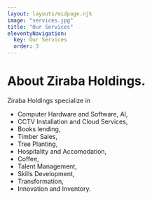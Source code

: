 ```yaml
---
layout: layouts/midpage.njk
image: "services.jpg"
title: "Our Services"
eleventyNavigation:
  key: Our Services
  order: 3
---
```


# About Ziraba Holdings.

Ziraba Holdings specialize in

- Computer Hardware and Software, AI,
- CCTV Installation and Cloud Services,
- Books lending,
- Timber Sales,
- Tree Planting,
- Hospitality and Accomodation,
- Coffee,
- Talent Management,
- Skills Development,
- Transformation,
- Innovation and Inventory.
